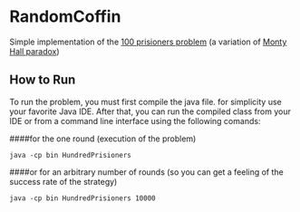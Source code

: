 # RandomCoffin

Simple implementation of the [100 prisioners problem](https://en.wikipedia.org/wiki/100_prisoners_problem) (a variation of [Monty Hall paradox](https://en.wikipedia.org/wiki/Monty_Hall_problem))


## How to Run

To run the problem, you must first compile the java file. for simplicity use your favorite Java IDE.
After that, you can run the compiled class from your IDE or from a command line interface using the following comands:



####for the one round (execution of the problem)

    java -cp bin HundredPrisioners


####or for an arbitrary number of rounds (so you can get a feeling of the success rate of the strategy)

    java -cp bin HundredPrisioners 10000

